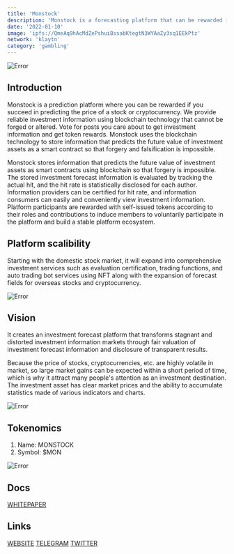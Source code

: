 ```yaml
---
title: 'Monstock'
description: 'Monstock is a forecasting platform that can be rewarded if it succeeds in forecasting the market price of stocks or cryptocurrencies.'
date: '2022-01-10'
image: 'ipfs://QmeAq9hAcMdZePshuiBssabKtegtN3WYAaZy3sq1EEkPtz'
network: 'klaytn'
category: 'gambling'
---
```


![Error](ipfs://QmcDkpvPrufdrTsvvbT4P1HCpntvY7wwhJ5yyJZstnitgs)

## Introduction

Monstock is a prediction platform where you can be rewarded if you succeed in predicting the price of a stock or cryptocurrency. We provide reliable investment information using blockchain technology that cannot be forged or altered. Vote for posts you care about to get investment information and get token rewards. Monstock uses the blockchain technology to store information that predicts the future value of investment assets as a smart contract so that forgery and falsification is impossible.

Monstock stores information that predicts the future value of investment assets as smart contracts using blockchain so that forgery is impossible. The stored investment forecast information is evaluated by tracking the actual hit, and the hit rate is statistically disclosed for each author. Information providers can be certified for hit rate, and information consumers can easily and conveniently view investment information.
Platform participants are rewarded with self-issued tokens according to their roles and contributions to induce members to voluntarily participate in the platform and build a stable platform ecosystem.


## Platform scalibility

Starting with the domestic stock market, it will expand into comprehensive investment services such as evaluation certification, trading functions, and auto trading bot services using NFT along with the expansion of forecast fields for overseas stocks and cryptocurrency.

![Error](ipfs://QmbaixJXX92bamGg3hvs3aDM6QPjieoHEZcX5bkWPFz86X)


## Vision

It creates an investment forecast platform that transforms stagnant and distorted investment information markets through fair valuation of investment forecast information and disclosure of transparent results.

Because the price of stocks, cryptocurrencies, etc. are highly volatile in market, so large market gains can be expected within a short period of time, which is why it attract many people's attention as an investment destination. The investment asset has clear market prices and the ability to accumulate statistics made of various indicators and charts.


![Error](ipfs://QmeuyrLUmXmNoAtp8VdyaS9BxciytHdfDV1ctR9tRHpvmD)


## Tokenomics

1. Name: MONSTOCK
2. Symbol: $MON

![Error](ipfs://QmRqhXpThPHt1BHtMDm4q8jtqpzvDBmct4hBQ3gjdU7iMy)

## Docs

[WHITEPAPER](ipfs://QmYL913arVF6jFFhajgUzDfyYFTUehJD5wc9xzScQL9P8n)

## Links

[WEBSITE](https://monstock.io/)
[TELEGRAM](https://t.me/monstocktokenchat)
[TWITTER](https://twitter.com/monstock_app)
